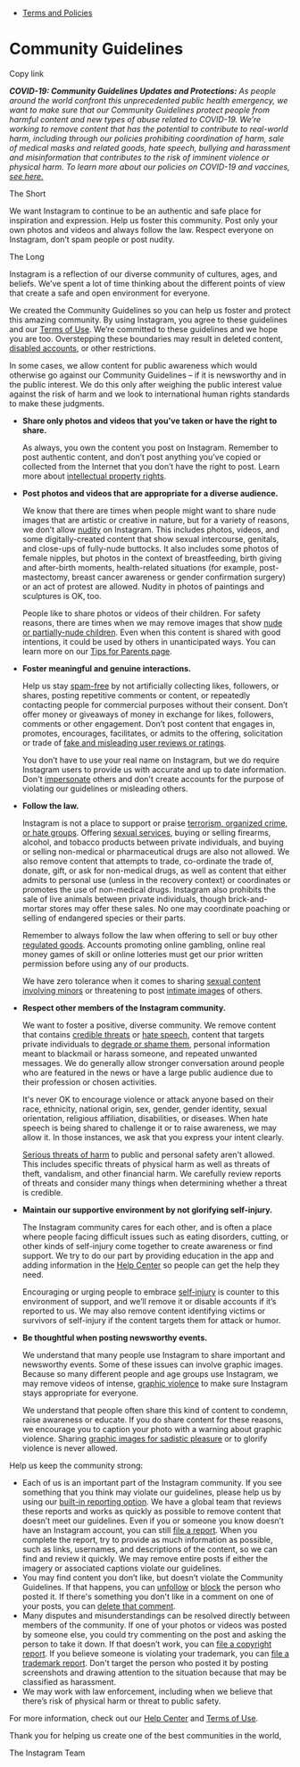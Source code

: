 *   [Terms and Policies](https://help.instagram.com/1417489251945243/?helpref=breadcrumb)

Community Guidelines
====================

Copy link

_**COVID-19: Community Guidelines Updates and Protections:** As people around the world confront this unprecedented public health emergency, we want to make sure that our Community Guidelines protect people from harmful content and new types of abuse related to COVID-19. We’re working to remove content that has the potential to contribute to real-world harm, including through our policies prohibiting coordination of harm, sale of medical masks and related goods, hate speech, bullying and harassment and misinformation that contributes to the risk of imminent violence or physical harm. To learn more about our policies on COVID-19 and vaccines, [see here.](https://help.instagram.com/697825587576762?helpref=faq_content)_

The Short

We want Instagram to continue to be an authentic and safe place for inspiration and expression. Help us foster this community. Post only your own photos and videos and always follow the law. Respect everyone on Instagram, don’t spam people or post nudity.

The Long

Instagram is a reflection of our diverse community of cultures, ages, and beliefs. We’ve spent a lot of time thinking about the different points of view that create a safe and open environment for everyone.

We created the Community Guidelines so you can help us foster and protect this amazing community. By using Instagram, you agree to these guidelines and our [Terms of Use](https://www.instagram.com/legal/terms). We’re committed to these guidelines and we hope you are too. Overstepping these boundaries may result in deleted content, [disabled accounts](https://help.instagram.com/366993040048856?helpref=faq_content), or other restrictions.

In some cases, we allow content for public awareness which would otherwise go against our Community Guidelines – if it is newsworthy and in the public interest. We do this only after weighing the public interest value against the risk of harm and we look to international human rights standards to make these judgments.

*   **Share only photos and videos that you’ve taken or have the right to share.**
    
    As always, you own the content you post on Instagram. Remember to post authentic content, and don’t post anything you’ve copied or collected from the Internet that you don’t have the right to post. Learn more about [intellectual property rights](https://help.instagram.com/126382350847838?helpref=faq_content).
    
*   **Post photos and videos that are appropriate for a diverse audience.**
    
    We know that there are times when people might want to share nude images that are artistic or creative in nature, but for a variety of reasons, we don’t allow [nudity](https://l.instagram.com/?u=https%3A%2F%2Fwww.facebook.com%2Fcommunitystandards%2Fadult_nudity_sexual_activity&e=AT0KypOsiOn8daJ9qNCfvcZ-U0TsnviweG1U1dXkPJmpu5aXFr5IOFysh6QCJSbMRf3XEGb9Yt3LgGVOMnkg3aPCr1fRnk45GzhwX4_7m7hE-3ItybD9FrfzwZWgHKT_FHypahDDG0UfnI3-yZNIB9JHDJxrB9bcPAv1fw) on Instagram. This includes photos, videos, and some digitally-created content that show sexual intercourse, genitals, and close-ups of fully-nude buttocks. It also includes some photos of female nipples, but photos in the context of breastfeeding, birth giving and after-birth moments, health-related situations (for example, post-mastectomy, breast cancer awareness or gender confirmation surgery) or an act of protest are allowed. Nudity in photos of paintings and sculptures is OK, too.
    
    People like to share photos or videos of their children. For safety reasons, there are times when we may remove images that show [nude or partially-nude children](https://l.instagram.com/?u=https%3A%2F%2Fwww.facebook.com%2Fcommunitystandards%2Fchild_nudity_sexual_exploitation&e=AT0KypOsiOn8daJ9qNCfvcZ-U0TsnviweG1U1dXkPJmpu5aXFr5IOFysh6QCJSbMRf3XEGb9Yt3LgGVOMnkg3aPCr1fRnk45GzhwX4_7m7hE-3ItybD9FrfzwZWgHKT_FHypahDDG0UfnI3-yZNIB9JHDJxrB9bcPAv1fw). Even when this content is shared with good intentions, it could be used by others in unanticipated ways. You can learn more on our [Tips for Parents page](https://help.instagram.com/154475974694511/?helpref=faq_content).
    
*   **Foster meaningful and genuine interactions.**
    
    Help us stay [spam-free](https://l.instagram.com/?u=https%3A%2F%2Fwww.facebook.com%2Fcommunitystandards%2Fspam&e=AT0KypOsiOn8daJ9qNCfvcZ-U0TsnviweG1U1dXkPJmpu5aXFr5IOFysh6QCJSbMRf3XEGb9Yt3LgGVOMnkg3aPCr1fRnk45GzhwX4_7m7hE-3ItybD9FrfzwZWgHKT_FHypahDDG0UfnI3-yZNIB9JHDJxrB9bcPAv1fw) by not artificially collecting likes, followers, or shares, posting repetitive comments or content, or repeatedly contacting people for commercial purposes without their consent. Don’t offer money or giveaways of money in exchange for likes, followers, comments or other engagement. Don’t post content that engages in, promotes, encourages, facilitates, or admits to the offering, solicitation or trade of [fake and misleading user reviews or ratings](https://l.instagram.com/?u=https%3A%2F%2Fwww.facebook.com%2Fcommunitystandards%2Ffraud_deception&e=AT0KypOsiOn8daJ9qNCfvcZ-U0TsnviweG1U1dXkPJmpu5aXFr5IOFysh6QCJSbMRf3XEGb9Yt3LgGVOMnkg3aPCr1fRnk45GzhwX4_7m7hE-3ItybD9FrfzwZWgHKT_FHypahDDG0UfnI3-yZNIB9JHDJxrB9bcPAv1fw).
    
    You don’t have to use your real name on Instagram, but we do require Instagram users to provide us with accurate and up to date information. Don't [impersonate](https://l.instagram.com/?u=https%3A%2F%2Fwww.facebook.com%2Fcommunitystandards%2Fmisrepresentation&e=AT0KypOsiOn8daJ9qNCfvcZ-U0TsnviweG1U1dXkPJmpu5aXFr5IOFysh6QCJSbMRf3XEGb9Yt3LgGVOMnkg3aPCr1fRnk45GzhwX4_7m7hE-3ItybD9FrfzwZWgHKT_FHypahDDG0UfnI3-yZNIB9JHDJxrB9bcPAv1fw) others and don't create accounts for the purpose of violating our guidelines or misleading others.
    
*   **Follow the law.**
    
    Instagram is not a place to support or praise [terrorism, organized crime, or hate groups](https://l.instagram.com/?u=https%3A%2F%2Fwww.facebook.com%2Fcommunitystandards%2Fdangerous_individuals_organizations&e=AT0KypOsiOn8daJ9qNCfvcZ-U0TsnviweG1U1dXkPJmpu5aXFr5IOFysh6QCJSbMRf3XEGb9Yt3LgGVOMnkg3aPCr1fRnk45GzhwX4_7m7hE-3ItybD9FrfzwZWgHKT_FHypahDDG0UfnI3-yZNIB9JHDJxrB9bcPAv1fw). Offering [sexual services](https://l.instagram.com/?u=https%3A%2F%2Fwww.facebook.com%2Fcommunitystandards%2Fsexual_solicitation&e=AT0KypOsiOn8daJ9qNCfvcZ-U0TsnviweG1U1dXkPJmpu5aXFr5IOFysh6QCJSbMRf3XEGb9Yt3LgGVOMnkg3aPCr1fRnk45GzhwX4_7m7hE-3ItybD9FrfzwZWgHKT_FHypahDDG0UfnI3-yZNIB9JHDJxrB9bcPAv1fw), buying or selling firearms, alcohol, and tobacco products between private individuals, and buying or selling non-medical or pharmaceutical drugs are also not allowed. We also remove content that attempts to trade, co-ordinate the trade of, donate, gift, or ask for non-medical drugs, as well as content that either admits to personal use (unless in the recovery context) or coordinates or promotes the use of non-medical drugs. Instagram also prohibits the sale of live animals between private individuals, though brick-and-mortar stores may offer these sales. No one may coordinate poaching or selling of endangered species or their parts.
    
    Remember to always follow the law when offering to sell or buy other [regulated goods](https://l.instagram.com/?u=https%3A%2F%2Fwww.facebook.com%2Fcommunitystandards%2Fregulated_goods&e=AT0KypOsiOn8daJ9qNCfvcZ-U0TsnviweG1U1dXkPJmpu5aXFr5IOFysh6QCJSbMRf3XEGb9Yt3LgGVOMnkg3aPCr1fRnk45GzhwX4_7m7hE-3ItybD9FrfzwZWgHKT_FHypahDDG0UfnI3-yZNIB9JHDJxrB9bcPAv1fw). Accounts promoting online gambling, online real money games of skill or online lotteries must get our prior written permission before using any of our products.
    
    We have zero tolerance when it comes to sharing [sexual content involving minors](https://l.instagram.com/?u=https%3A%2F%2Fwww.facebook.com%2Fcommunitystandards%2Fchild_nudity_sexual_exploitation&e=AT0KypOsiOn8daJ9qNCfvcZ-U0TsnviweG1U1dXkPJmpu5aXFr5IOFysh6QCJSbMRf3XEGb9Yt3LgGVOMnkg3aPCr1fRnk45GzhwX4_7m7hE-3ItybD9FrfzwZWgHKT_FHypahDDG0UfnI3-yZNIB9JHDJxrB9bcPAv1fw) or threatening to post [intimate images](https://l.instagram.com/?u=https%3A%2F%2Fwww.facebook.com%2Fcommunitystandards%2Fsexual_exploitation_adults&e=AT0KypOsiOn8daJ9qNCfvcZ-U0TsnviweG1U1dXkPJmpu5aXFr5IOFysh6QCJSbMRf3XEGb9Yt3LgGVOMnkg3aPCr1fRnk45GzhwX4_7m7hE-3ItybD9FrfzwZWgHKT_FHypahDDG0UfnI3-yZNIB9JHDJxrB9bcPAv1fw) of others.
    
*   **Respect other members of the Instagram community.**
    
    We want to foster a positive, diverse community. We remove content that contains [credible threats](https://l.instagram.com/?u=https%3A%2F%2Fwww.facebook.com%2Fcommunitystandards%2Fcredible_violence&e=AT0KypOsiOn8daJ9qNCfvcZ-U0TsnviweG1U1dXkPJmpu5aXFr5IOFysh6QCJSbMRf3XEGb9Yt3LgGVOMnkg3aPCr1fRnk45GzhwX4_7m7hE-3ItybD9FrfzwZWgHKT_FHypahDDG0UfnI3-yZNIB9JHDJxrB9bcPAv1fw) or [hate speech](https://l.instagram.com/?u=https%3A%2F%2Fwww.facebook.com%2Fcommunitystandards%2Fhate_speech&e=AT0KypOsiOn8daJ9qNCfvcZ-U0TsnviweG1U1dXkPJmpu5aXFr5IOFysh6QCJSbMRf3XEGb9Yt3LgGVOMnkg3aPCr1fRnk45GzhwX4_7m7hE-3ItybD9FrfzwZWgHKT_FHypahDDG0UfnI3-yZNIB9JHDJxrB9bcPAv1fw), content that targets private individuals to [degrade or shame them](https://l.instagram.com/?u=https%3A%2F%2Fwww.facebook.com%2Fcommunitystandards%2Fbullying&e=AT0KypOsiOn8daJ9qNCfvcZ-U0TsnviweG1U1dXkPJmpu5aXFr5IOFysh6QCJSbMRf3XEGb9Yt3LgGVOMnkg3aPCr1fRnk45GzhwX4_7m7hE-3ItybD9FrfzwZWgHKT_FHypahDDG0UfnI3-yZNIB9JHDJxrB9bcPAv1fw), personal information meant to blackmail or harass someone, and repeated unwanted messages. We do generally allow stronger conversation around people who are featured in the news or have a large public audience due to their profession or chosen activities.
    
    It's never OK to encourage violence or attack anyone based on their race, ethnicity, national origin, sex, gender, gender identity, sexual orientation, religious affiliation, disabilities, or diseases. When hate speech is being shared to challenge it or to raise awareness, we may allow it. In those instances, we ask that you express your intent clearly.
    
    [Serious threats of harm](https://l.instagram.com/?u=https%3A%2F%2Fwww.facebook.com%2Fcommunitystandards%2Fcredible_violence&e=AT0KypOsiOn8daJ9qNCfvcZ-U0TsnviweG1U1dXkPJmpu5aXFr5IOFysh6QCJSbMRf3XEGb9Yt3LgGVOMnkg3aPCr1fRnk45GzhwX4_7m7hE-3ItybD9FrfzwZWgHKT_FHypahDDG0UfnI3-yZNIB9JHDJxrB9bcPAv1fw) to public and personal safety aren't allowed. This includes specific threats of physical harm as well as threats of theft, vandalism, and other financial harm. We carefully review reports of threats and consider many things when determining whether a threat is credible.
    
*   **Maintain our supportive environment by not glorifying self-injury.**
    
    The Instagram community cares for each other, and is often a place where people facing difficult issues such as eating disorders, cutting, or other kinds of self-injury come together to create awareness or find support. We try to do our part by providing education in the app and adding information in the [Help Center](https://help.instagram.com/) so people can get the help they need.
    
    Encouraging or urging people to embrace [self-injury](https://l.instagram.com/?u=https%3A%2F%2Fwww.facebook.com%2Fcommunitystandards%2Fsuicide_self_injury_violence&e=AT0KypOsiOn8daJ9qNCfvcZ-U0TsnviweG1U1dXkPJmpu5aXFr5IOFysh6QCJSbMRf3XEGb9Yt3LgGVOMnkg3aPCr1fRnk45GzhwX4_7m7hE-3ItybD9FrfzwZWgHKT_FHypahDDG0UfnI3-yZNIB9JHDJxrB9bcPAv1fw) is counter to this environment of support, and we’ll remove it or disable accounts if it’s reported to us. We may also remove content identifying victims or survivors of self-injury if the content targets them for attack or humor.
    
*   **Be thoughtful when posting newsworthy events.**
    
    We understand that many people use Instagram to share important and newsworthy events. Some of these issues can involve graphic images. Because so many different people and age groups use Instagram, we may remove videos of intense, [graphic violence](https://l.instagram.com/?u=https%3A%2F%2Fwww.facebook.com%2Fcommunitystandards%2Fgraphic_violence&e=AT0KypOsiOn8daJ9qNCfvcZ-U0TsnviweG1U1dXkPJmpu5aXFr5IOFysh6QCJSbMRf3XEGb9Yt3LgGVOMnkg3aPCr1fRnk45GzhwX4_7m7hE-3ItybD9FrfzwZWgHKT_FHypahDDG0UfnI3-yZNIB9JHDJxrB9bcPAv1fw) to make sure Instagram stays appropriate for everyone.
    
    We understand that people often share this kind of content to condemn, raise awareness or educate. If you do share content for these reasons, we encourage you to caption your photo with a warning about graphic violence. Sharing [graphic images for sadistic pleasure](https://l.instagram.com/?u=https%3A%2F%2Fwww.facebook.com%2Fcommunitystandards%2Fcruel_insensitive&e=AT0KypOsiOn8daJ9qNCfvcZ-U0TsnviweG1U1dXkPJmpu5aXFr5IOFysh6QCJSbMRf3XEGb9Yt3LgGVOMnkg3aPCr1fRnk45GzhwX4_7m7hE-3ItybD9FrfzwZWgHKT_FHypahDDG0UfnI3-yZNIB9JHDJxrB9bcPAv1fw) or to glorify violence is never allowed.
    

Help us keep the community strong:

*   Each of us is an important part of the Instagram community. If you see something that you think may violate our guidelines, please help us by using our [built-in reporting option](https://help.instagram.com/165828726894770?helpref=faq_content). We have a global team that reviews these reports and works as quickly as possible to remove content that doesn’t meet our guidelines. Even if you or someone you know doesn’t have an Instagram account, you can still [file a report](https://help.instagram.com/contact/383679321740945). When you complete the report, try to provide as much information as possible, such as links, usernames, and descriptions of the content, so we can find and review it quickly. We may remove entire posts if either the imagery or associated captions violate our guidelines.
*   You may find content you don’t like, but doesn’t violate the Community Guidelines. If that happens, you can [unfollow](https://help.instagram.com/286340048138725?helpref=faq_content) or [block](https://help.instagram.com/426700567389543/?helpref=faq_content) the person who posted it. If there's something you don't like in a comment on one of your posts, you can [delete that comment](https://help.instagram.com/289098941190483?helpref=faq_content).
*   Many disputes and misunderstandings can be resolved directly between members of the community. If one of your photos or videos was posted by someone else, you could try commenting on the post and asking the person to take it down. If that doesn’t work, you can [file a copyright report](https://help.instagram.com/126382350847838?helpref=faq_content). If you believe someone is violating your trademark, you can [file a trademark report](https://help.instagram.com/222826637847963?helpref=faq_content). Don't target the person who posted it by posting screenshots and drawing attention to the situation because that may be classified as harassment.
*   We may work with law enforcement, including when we believe that there’s risk of physical harm or threat to public safety.

For more information, check out our [Help Center](https://help.instagram.com/) and [Terms of Use](https://l.instagram.com/?u=http%3A%2F%2Finstagram.com%2Flegal%2Fterms%2F%23&e=AT0KypOsiOn8daJ9qNCfvcZ-U0TsnviweG1U1dXkPJmpu5aXFr5IOFysh6QCJSbMRf3XEGb9Yt3LgGVOMnkg3aPCr1fRnk45GzhwX4_7m7hE-3ItybD9FrfzwZWgHKT_FHypahDDG0UfnI3-yZNIB9JHDJxrB9bcPAv1fw).

Thank you for helping us create one of the best communities in the world,

The Instagram Team